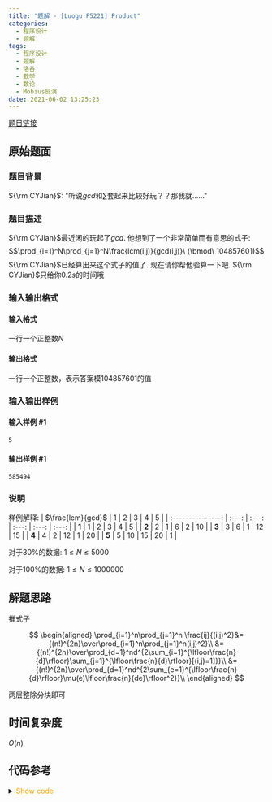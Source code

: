 ```yaml
---
title: "题解 - [Luogu P5221] Product"
categories:
  - 程序设计
  - 题解
tags:
  - 程序设计
  - 题解
  - 洛谷
  - 数学
  - 数论
  - Möbius反演
date: 2021-06-02 13:25:23
---
```


[题目链接](https://www.luogu.com.cn/problem/P5221)

<!-- more -->

## 原始题面

### 题目背景

${\rm CYJian}$: "听说$gcd$和$\sum$套起来比较好玩？？那我就......"

### 题目描述

${\rm CYJian}$最近闲的玩起了$gcd$. 他想到了一个非常简单而有意思的式子:
$$\prod_{i=1}^N\prod_{j=1}^N\frac{lcm(i,j)}{gcd(i,j)}\ (\bmod\ 104857601)$$
${\rm CYJian}$已经算出来这个式子的值了. 现在请你帮他验算一下吧. ${\rm CYJian}$只给你$0.2s$的时间哦

### 输入输出格式

#### 输入格式

一行一个正整数$N$

#### 输出格式

一行一个正整数，表示答案模$104857601$的值

### 输入输出样例

#### 输入样例 #1

```input1
5
```

#### 输出样例 #1

```output1
585494
```

### 说明

样例解释:
| $\frac{lcm}{gcd}$ | 1 | 2 | 3 | 4 | 5 |
| :---------------: | :---: | :---: | :---: | :---: | :---: |
| **1** | 1 | 2 | 3 | 4 | 5 |
| **2** | 2 | 1 | 6 | 2 | 10 |
| **3** | 3 | 6 | 1 | 12 | 15 |
| **4** | 4 | 2 | 12 | 1 | 20 |
| **5** | 5 | 10 | 15 | 20 | 1 |

对于$30\%$的数据: $1 \leq N \leq 5000$

对于$100\%$的数据: $1 \leq N \leq 1000000$

## 解题思路

推式子

$$
\begin{aligned}
  \prod_{i=1}^n\prod_{j=1}^n \frac{ij}{(i,j)^2}&={(n!)^{2n}\over\prod_{i=1}^n\prod_{j=1}^n(i,j)^2}\\
  &={(n!)^{2n}\over\prod_{d=1}^nd^{2\sum_{i=1}^{\lfloor\frac{n}{d}\rfloor}\sum_{j=1}^{\lfloor\frac{n}{d}\rfloor}[(i,j)=1]}}\\
  &={(n!)^{2n}\over\prod_{d=1}^nd^{2\sum_{e=1}^{\lfloor\frac{n}{d}\rfloor}\mu(e)\lfloor\frac{n}{de}\rfloor^2}}\\
\end{aligned}
$$

两层整除分块即可

## 时间复杂度

$O(n)$

## 代码参考

<details>
<summary><font color='orange'>Show code</font></summary>

```cpp
/*
 * @Author: Tifa
 * @LastEditTime: 2021-06-02 13:25:23
 * @Description: Luogu P5221
 */
#include <bits/stdc++.h>
using namespace std;
using i64 = int64_t;
#define _for(i, l, r) for (decltype(l + r) i = (l); i <= (r); ++i)
const int N = 1e6 + 2, mod = 104857601;
i64 qpow(i64 a, i64 b) {
    i64 res = 1;
    for (; b; b >>= 1, a = a * a % mod)
        if (b & 1) res = res * a % mod;
    return res;
}
i64 inv(i64 a) { return qpow(a, mod - 2); }

int prime[N / 10], cnt;
bool vis[N];
int smu[N];
void seive(int n = N - 2) {
    smu[1] = 1;
    _for(i, 2, n) {
        if (!vis[i]) smu[prime[++cnt] = i] = -1;
        for (int j = 1; j <= cnt && i * prime[j] <= n; ++j) {
            vis[i * prime[j]] = 1;
            if (i % prime[j] == 0) break;
            smu[i * prime[j]] = -smu[i];
        }
    }
    _for(i, 2, n) smu[i] += smu[i - 1];
}

int main() {
    seive();
    int n;
    cin >> n;
    i64 ans = 1;
    _for(i, 2, n)(ans *= i) %= mod;
    ans = qpow(ans, 2 * n);
    i64 fl = 1, fr = 1;
    int il = 1, ir = 1;
    for (int l = 1, r; l <= n; l = r + 1) {
        r = n / (n / l);
        i64 exp = 0;
        for (int l2 = 1, r2, n2 = n / l; l2 <= n2; l2 = r2 + 1) {
            r2 = n2 / (n2 / l2);
            (exp += 1ll * (n2 / l2) * (n2 / l2) % (mod - 1) * (smu[r2] - smu[l2 - 1] + mod - 1) % (mod - 1)) %= mod - 1;
        }
        while (ir <= r) (fr *= ir++) %= mod;
        while (il < l) (fl *= il++) %= mod;
        (ans *= qpow(inv(fr) * fl % mod, exp * 2 % (mod - 1))) %= mod;
    }
    cout << ans << endl;
}
```

</details>
